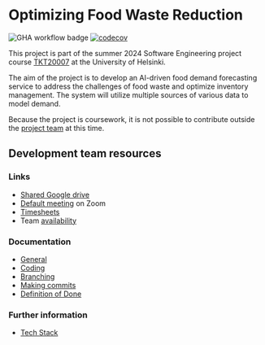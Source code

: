 # Optimizing Food Waste Reduction  

![GHA workflow badge](https://github.com/Food-Waste-Optimization/Food-Waste-Optimization/workflows/Tests/badge.svg)
[![codecov](https://codecov.io/gh/Food-Waste-Optimization/Food-Waste-Optimization/graph/badge.svg?token=62FTEI7EG0)](https://codecov.io/gh/Food-Waste-Optimization/Food-Waste-Optimization)

This project is part of the summer 2024 Software Engineering project course [TKT20007](https://github.com/HY-TKTL/TKT20007-Ohjelmistotuotantoprojekti/) at the University of Helsinki. 

The aim of the project is to develop an AI-driven food demand forecasting service to address the challenges of food waste and optimize inventory management. The system will utilize multiple sources of various data to model demand.

Because the project is coursework, it is not possible to contribute outside the [project team](https://github.com/orgs/Food-Waste-Optimization/people) at this time.

## Development team resources
### Links
- [Shared Google drive](https://drive.google.com/drive/folders/1t-KEVXxDFisIF6f4bnrSdce5x8a1yYts)
- [Default meeting](https://helsinki.zoom.us/j/68765594737?pwd=Z1lELzNsWlh1cldtcGFGeEoxZ0JWZz09) on Zoom
- [Timesheets](https://study.cs.helsinki.fi/projekti/timelogs)
- Team [availability](https://docs.google.com/spreadsheets/d/13Yey7ICnYVVUK0rfN_uN6dhl0YFSL-u4YQSJD6pJmns)
<!---
- [Staging server](Openshift setup pending)
--->

### Documentation
- [General](Documentation/general_practices.md)
- [Coding](Documentation/programming_practices.md)
- [Branching](Documentation/branching_practises.md)
- [Making commits](Documentation/commit_practises.md)
- [Definition of Done](Documentation/dod.md)


### Further information
<!---
Current [live system](Openshift setup pending)
--->
<!--- 
You can run the project locally in a [Docker](https://www.docker.com/) container.
Detailed instructions will be provided as the project matures.
--->
- [Tech Stack](Documentation/tech_stack.md)